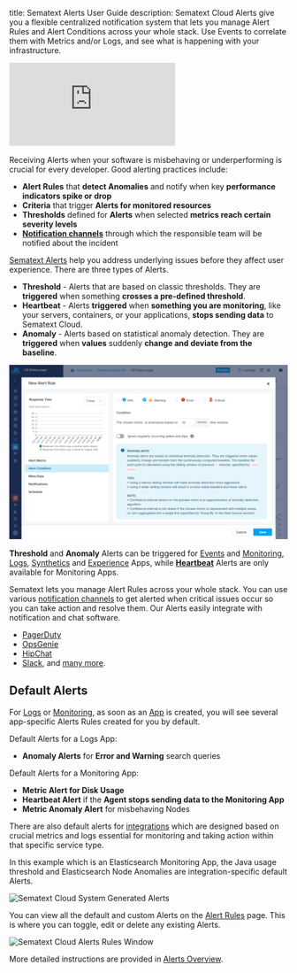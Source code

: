 title: Sematext Alerts User Guide
description: Sematext Cloud Alerts give you a flexible centralized notification system that lets you manage Alert Rules and Alert Conditions across your whole stack. Use Events to correlate them with Metrics and/or Logs, and see what is happening with your infrastructure.  

<div class="video_container">
<iframe src="https://www.youtube.com/embed/ik_L7Qk_Aug" 
frameborder="0" allow="autoplay; encrypted-media" 
allowfullscreen class="video"></iframe>
</div>


Receiving Alerts when your software is misbehaving or underperforming is crucial for every developer. Good alerting practices include:

- **Alert Rules** that **detect Anomalies** and notify when key **performance indicators spike or drop**
- **Criteria** that trigger **Alerts for monitored resources**
- **Thresholds** defined for **Alerts** when selected **metrics reach certain severity levels**
- [**Notification channels**](https://sematext.com/docs/alerts/alert-notifications/) through which the responsible team will be notified about the incident

[Sematext Alerts](../alerts) help you address underlying issues before they affect user experience. There are three types of Alerts. 

- **Threshold** - Alerts that are based on classic thresholds. They are **triggered** when something **crosses a pre-defined threshold**.
- **Heartbeat** - Alerts **triggered** when **something you are monitoring**, like your servers, containers, or your applications, **stops sending data** to Sematext Cloud.
- **Anomaly** - Alerts based on statistical anomaly detection. They are **triggered** when **values** suddenly **change and deviate from the baseline**. 

![Sematext Anomaly Alerts](../images/guide/alerts-and-events/anomaly-alerts.png)

**Threshold** and **Anomaly** Alerts can be triggered for [Events](https://sematext.com/docs/events/) and [Monitoring](https://sematext.com/docs/alerts/creating-metrics-alerts/), [Logs](https://sematext.com/docs/alerts/creating-logs-alerts/), [Synthetics](https://sematext.com/docs/alerts/creating-synthetics-alerts/) and [Experience](https://sematext.com/docs/alerts/creating-experience-alerts/) Apps, while [**Heartbeat**](https://sematext.com/docs/alerts/creating-heartbeat-alerts/) Alerts are only available for Monitoring Apps.

Sematext lets you manage Alert Rules across your whole stack. You can use various [notification channels](https://sematext.com/docs/alerts/alert-notifications/) to get alerted when critical issues occur so you can take action and resolve them. Our Alerts easily integrate with notification and chat software. 

- [PagerDuty](https://sematext.com/docs/integration/alerts-pagerduty-integration/)
- [OpsGenie](https://sematext.com/docs/integration/alerts-opsgenie-integration/)
- [HipChat](https://sematext.com/docs/integration/alerts-hipchat-integration/)
- [Slack](https://sematext.com/docs/integration/alerts-slack-integration/), and [many more](https://sematext.com/docs/alerts/alert-notifications/). 

## Default Alerts

For [Logs](../logs) or [Monitoring](../monitoring), as soon as an [App](./app-guide) is created, you will see several app-specific Alerts Rules created for you by default. 

Default Alerts for a Logs App:

- **Anomaly Alerts** for **Error and Warning** search queries

Default Alerts for a Monitoring App: 

- **Metric Alert for Disk Usage**
- **Heartbeat Alert** if the **Agent stops sending data to the Monitoring App**
- **Metric Anomaly Alert** for misbehaving Nodes

There are also default alerts for [integrations](https://sematext.com/docs/integration/) which are designed based on crucial metrics and logs essential for monitoring and taking action within that specific service type.

In this example which is an Elasticsearch Monitoring App, the Java usage threshold and Elasticsearch Node Anomalies are integration-specific default Alerts.

![Sematext Cloud System Generated Alerts](https://sematext.com/docs/images/guide/alerts-and-events/system-generated-alerts.png "Sematext Cloud System Generated Alerts")

You can view all the default and custom Alerts on the [Alert Rules](https://apps.sematext.com/ui/alerts/rules) page. This is where you can toggle, edit or delete any existing Alerts.

![Sematext Cloud Alerts Rules Window](https://sematext.com/docs/images/guide/alerts-and-events/alert-rules-window.png "Sematext Cloud Alerts Rules Window")

More detailed instructions are provided in [Alerts Overview](https://sematext.com/docs/alerts/).
